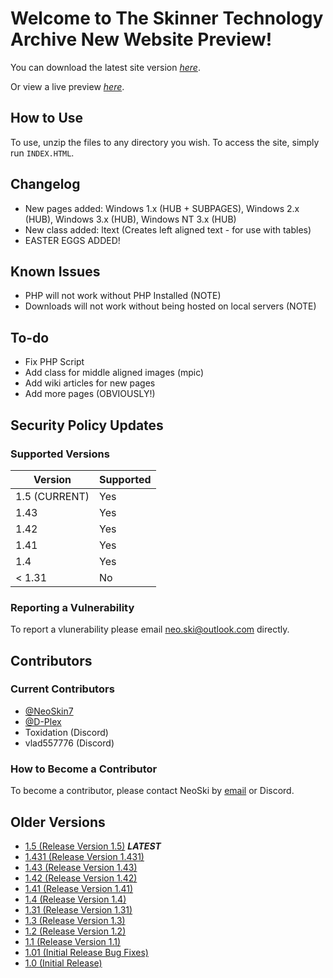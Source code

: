 # Welcome to The Skinner Technology Archive New Website Preview!

You can download the latest site version _[here](https://github.com/NeoSkin7/STAWebsite/releases/)_.

Or view a live preview _[here](https://stawebsite.000webhostapp.com/INDEX.HTML)_.

## How to Use

To use, unzip the files to any directory you wish.
To access the site, simply run `INDEX.HTML`.

## Changelog

* New pages added: Windows 1.x (HUB + SUBPAGES), Windows 2.x (HUB), Windows 3.x (HUB), Windows NT 3.x (HUB)
* New class added: ltext (Creates left aligned text - for use with tables)
* EASTER EGGS ADDED!

## Known Issues

* PHP will not work without PHP Installed (NOTE)
* Downloads will not work without being hosted on local servers (NOTE)

## To-do

* Fix PHP Script
* Add class for middle aligned images (mpic)
* Add wiki articles for new pages
* Add more pages (OBVIOUSLY!)

## Security Policy Updates

### Supported Versions

| Version          | Supported          |
| ---------------- | ------------------ |
| 1.5 (CURRENT)    | Yes                |
| 1.43             | Yes                |
| 1.42             | Yes                |
| 1.41             | Yes                |
| 1.4              | Yes                |
| < 1.31           | No                 |

### Reporting a Vulnerability

To report a vlunerability please email [neo.ski@outlook.com](mailto:neo.ski@outlook.com) directly.

## Contributors

### Current Contributors

* [@NeoSkin7](https://github.com/NeoSkin7/)
* [@D-Plex](https://github.com/D-Plex)
* Toxidation (Discord)
* vlad557776 (Discord)

### How to Become a Contributor

To become a contributor, please contact NeoSki by [email](mailto:neo.ski@outlook.com) or Discord.

## Older Versions

* [1.5 (Release Version 1.5)](https://github.com/NeoSkin7/STAWebsite/releases/tag/1.5/) _**LATEST**_
* [1.431 (Release Version 1.431)](https://github.com/NeoSkin7/STAWebsite/releases/tag/1.431/)
* [1.43 (Release Version 1.43)](https://github.com/NeoSkin7/STAWebsite/releases/tag/1.43/)
* [1.42 (Release Version 1.42)](https://github.com/NeoSkin7/STAWebsite/releases/tag/1.42/)
* [1.41 (Release Version 1.41)](https://github.com/NeoSkin7/STAWebsite/releases/tag/1.41/)
* [1.4 (Release Version 1.4)](https://github.com/NeoSkin7/STAWebsite/releases/tag/1.4/)
* [1.31 (Release Version 1.31)](https://github.com/NeoSkin7/STAWebsite/releases/tag/1.31/)
* [1.3 (Release Version 1.3)](https://github.com/NeoSkin7/STAWebsite/releases/tag/1.3/)
* [1.2 (Release Version 1.2)](https://github.com/NeoSkin7/STAWebsite/releases/tag/1.2/)
* [1.1 (Release Version 1.1)](https://github.com/NeoSkin7/STAWebsite/releases/tag/1.1/)
* [1.01 (Initial Release Bug Fixes)](https://github.com/NeoSkin7/STAWebsite/releases/tag/1.01/)
* [1.0 (Initial Release)](https://github.com/NeoSkin7/STAWebsite/releases/tag/1.0/)
